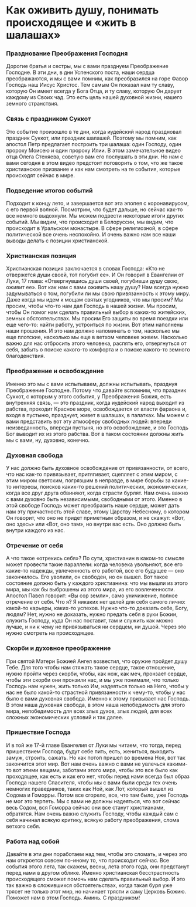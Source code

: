# Как оживить душу, понимать происходящее и «жить в шалашах»

### Празднование Преображения Господня  
Дорогие братья и сестры, мы с вами празднуем Преображение Господне. В эти дни, в дни Успенского поста, наши сердца преображаются, и мы с вами помним, как преобразился на горе Фавор Господь наш Иисус Христос. Тем самым Он показал нам ту славу, которую Он имеет всегда у Бога Отца, и ту славу, которую Он дарует каждому из Своих чад. Это есть цель нашей духовной жизни, нашего земного странствия.

### Связь с праздником Суккот  
Это событие произошло в те дни, когда иудейский народ праздновал праздник Суккот, или праздник шалашей. Поэтому мы помним, как апостол Петр предлагает построить три шалаша: один Господу, один пророку Моисею и один пророку Илии. В этом замечательное видео отца Олега Стеняева, советую вам его послушать в эти дни. Но нам с вами сегодня в этом видео предстоит поговорить о том, что же такое христианское призвание и как нам смотреть на те события, которые происходят сейчас в мире.

### Подведение итогов событий  
Подходит к концу лето, и завершается вот эта эпопея с коронавирусом, с его первой волной. Посмотрим, что будет дальше, но сейчас как-то все немного выдохнули. Мы можем подвести некоторые итоги других событий. Мы видим, что происходит в Белоруссии, мы видим, что происходит в Уральском монастыре. В сфере религиозной, в сфере политической все очень неспокойно. И очень важно нам все наши выводы делать с позиции христианской.

### Христианская позиция  
Христианская позиция заключается в словах Господа: «Кто не отвержется души своей, тот погубит ее». И Он говорит в Евангелии от Луки, 17 глава: «Отвергнувшись души своей, погубивши душу свою, оживит ее». Вот как нам с вами оживить нашу душу? Нам всегда нужно задумываться о том, погубили ли мы свою привязанность к этому миру. Даже когда мы идем к мощам святых угодников, что мы просим? Мы просим, чтобы что-то нам дал Господь в нашей жизни. Мы просим, чтобы Он помог нам сделать правильный выбор в каких-то житейских, земных обстоятельствах. Мы просим Его защиты во время поездки или еще чего-то: найти работу, устроиться по жизни. Вот этим наполнены наши прошения. И это нам должно напоминать о том, насколько мы еще плотские, насколько мы еще в ветхом человеке живем. Насколько важно для нас отбросить этого человека, распять его, отвергнуться от себя, забыть о поиске какого-то комфорта и о поиске какого-то земного благоденствия.

### Преображение и освобождение  
Именно это мы с вами испытываем, должны испытывать, празднуя Преображение Господне. Потому что давайте вспомним, что праздник Суккот, с которым у этого события, у Преображения Божия, есть внутренняя связь, — это праздник, когда иудейский народ выходит из рабства, проходит Красное море, освобождается от власти фараона и, входя в пустыню, празднует, живет в шалашах, в палатках. Мы можем с вами представить вот эту атмосферу свободных людей: впереди неизведанность, впереди пустыня, но это освобождение, и это Господь Бог выводит их из этого рабства. Вот в таком состоянии должны жить мы с вами, ну, духовно, конечно.

### Духовная свобода  
У нас должно быть духовное освобождение от привязанности, от всего, что нас как-то привязывает, притягивает, сцепляет с этим миром, с этим миром светским, погрязшим в неправде, в мире борьбы за какие-то интересы, поисков каких-то решений политических, экономических, когда все друг друга обвиняют, когда страсти бурлят. Нам очень важно с вами духовно быть независимыми, свободными от этого. Именно в этой свободе Господь может преобразить наше сердце, может дать нам эту причастность этой славе, этому Царству Небесному, о котором Он говорит, что оно не придет приметным образом, и не скажут: «Вот, оно здесь» или «Вот, оно там», но внутри вас есть. Оно должно быть внутри каждого из нас.

### Отречение от себя  
А что такое «отрекись себя»? По сути, христианин в каком-то смысле может провести такие параллели: когда человека увольняют, все его какие-то надежды, увлеченность его работой, все его будущее — оно закончилось. Его уволили, он свободен, но он вышел. Вот такое состояние должно быть у каждого христианина: что мы вышли из этого мира, мы как бы выброшены из этого мира, из его вовлеченности. Апостол Павел говорит: «Вы сор земли», само уничижение, полное отречение от себя. Что я? Я никаких нет целей для себя самого лично: какой-то карьеры, каких-то успехов. Нужно что-то доказать себе, Богу, людям? Нет, нужно не доказать, нужно предать себя в руки Божии, служить Господу, куда Он нас поставит, там и служить как можно лучше, и ни к чему не привязываться ни сердцем, ни душой. Через это нужно смотреть на происходящее.

### Скорби и духовное преображение  
При святой Матери Божией Ангел возвестил, что оружие пройдет душу Тебе. Для того чтобы нам стяжать такое сердце, такое отношение, нужно пройти через скорби, чтобы, как нож, как меч, пронзает сердце, чтобы эти скорби они пронзили нас, и мы уже понимали, что только Господь нам нужен, жить только Им, надеяться только на Него, чтобы у нас не было какой-то страстной привязанности к чему-то, чтобы у нас было с вами духовная свобода. Именно к этому призывает нас Господь. В этом наша духовная свобода, в этом наша непобедимость для этого мира, непобедимость для всех злых духов, злых людей, для всех сложных экономических условий и так далее.

### Пришествие Господа  
И в той же 17-й главе Евангелия от Луки мы читаем, что тогда, перед пришествием Господа, будут себе пить, есть, жениться, выходить замуж, строить, сажать. Но как потоп пришел во времена Ноя, вот так закончится этот мир. Вот нам очень важно с вами не увлечься какими-то вот этими вещами, заботами этого мира, чтобы это все было как проходящее, как есть и как его нет, чтобы перед нами всегда был образ Господа нашего Спасителя, чтобы мы с вами были среди тех очень немногих праведников, таких как Ной, как Лот, который вышел из Содома и Гоморры. Потом все сгорело, все, что там было, уже Господь не мог это терпеть. Мы с вами не должны надеяться, что вот сейчас весь Содом, вся Гоморра сейчас они все станут христианами, обратятся. Нам очень важно служить Господу, чтобы каждый сам с себя начинал всякую критику, всякую работу преображения, слома ветхого себя.

### Работа над собой  
Давайте в эти дни поработаем над тем, чтобы это сломать, и через это нам откроется совсем по-иному то, что происходит сейчас. Все события этого лета, так скажем, весны, лета этого года, они предстанут перед нами в другом облике. Именно христианская бесстрастность происходящего сможет помочь нам сделать правильный выбор. И это так важно в сложившихся обстоятельствах, когда такая буря уже трясет не только этот мир, но начинает трясти и саму Церковь Божию. Поможет нам в этом Господь. Аминь. С праздником!

